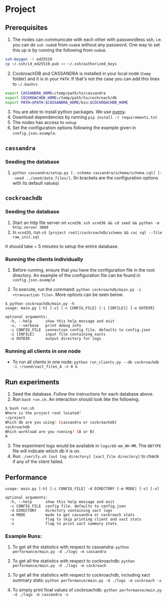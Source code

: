 # Project

## Prerequisites

1. The nodes can communicate with each other with passwordless ssh, i.e. you can do `ssh nodeB` from `nodeA` without any password.
One way to set this up is by running the following from `nodeA`.
```bash
ssh-keygen -t ed25519
cp ~/.ssh/id_ed25519.pub >> ~/.ssh/authorized_keys
```
2. CockroachDB and CASSANDRA is installed in your local node (`temp` folder) and it is in your `PATH`. If that's not the case you can add this lines to `~/.bashrc`
```bash
export CASSANDRA_HOME=/temp/path/to/cassandra
export COCKROACHDB_HOME=/temp/path/to/cockroach/db
export PATH=$PATH:$CASSANDRA_HOME/bin:$COCKROACHDB_HOME
```
3. You are able to install python packages. We use [pyenv](https://github.com/pyenv/pyenv#basic-github-checkout).
4. Download dependencies by running `pip install -r requirements.txt`
5. The nodes has access to `nohup`
6. Set the configuration options following the example given in `config.json.example`.

## `cassandra`

### Seeding the database

1. `python cassandra/setup.py [--schema cassandra/schema/schema.cql] [--seed ../seed/data_files/]`. (In brackets are the configuration options with its default values)

## `cockroachdb`

### Seeding the database

1. Start an http file server on `xcnd36`. `ssh xcnd36 && cd seed && python -m http.server 3000`
2. In `xcnd35`, run `cd [project root]/cockroachdb/schema && coc sql --file raw_init.sql`

It should take ~ 5 minutes to setup the entire database.

### Running the clients individually

1. Before running, ensure that you have the configuration file in the root
directory. An example of the configuration file can be found in `config.json.example`

2. To execute, run the command: `python cockroachdb/main.py -i <transaction file>`. More options can be seen below.

```
$ python cockroachdb/main.py -h
usage: main.py [-h] [-v] [-c CONFIG_FILE] [-i [INFILE]] [-o OUTDIR]

optional arguments:
  -h, --help      show this help message and exit
  -v, --verbose   print debug info
  -c CONFIG_FILE  connection config file. defaults to config.json
  -i [INFILE]     input file containing xacts
  -o OUTDIR       output directory for logs
```

### Running all clients in one node

- To run all clients in one node: `python run_clients.py --db cockroachdb -i ~/seed/xact_files_A -n 0 &`

## Run experiments

1. Seed the database. Follow the instructions for each database above.
2. Run `bash run.sh`. An interaction should look like the following.
```bash
$ bash run.sh
Where is the project root located?
~/project
Which db are you using? (cassandra or cockroachdb)
cockroachdb
Which workload are you running? (A or B)
A
```
3. The experiment logs would be available in `logs/dd-mm_HH-MM`. The `DBTYPE` file will indicate which db it is on.
4. Run `./verify.sh [out log directory] [xact_file directory]` to check if any of the client failed.

## Performance

```
usage: main.py [-h] [-c CONFIG_FILE] -d DIRECTORY [-m MODE] [-s] [-x]

optional arguments:
  -h, --help      show this help message and exit
  -c CONFIG_FILE  config file. defaults to config.json
  -d DIRECTORY    directory containing xact logs
  -m MODE         mode to get cassandra or cockroach stats
  -s              flag to skip printing client and xact stats
  -x              flag to print xact summary stats
```

### Example Runs:

1. To get all the statistics with respect to cassandra: `python performance/main.py -d ./logs -m cassandra`

2. To get all the statistics with respect to cockroachdb: `python performance/main.py -d ./logs -m cockroach`

3. To get all the statistics with respect to cockroachdb, including xact summary stats:
`python performance/main.py -d ./logs -m cockroach -x`

4. To simply print final values of cockroachdb: `python performance/main.py -d ./logs -m cassandra -s`
